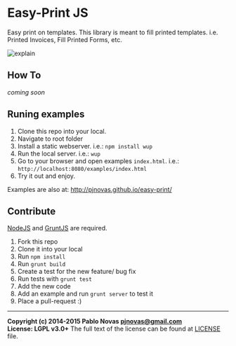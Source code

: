 # Easy-Print JS

Easy print on templates.
This library is meant to fill printed templates. i.e. Printed Invoices, Fill Printed Forms, etc.

![explain](https://raw.github.com/pjnovas/easy-print/master/easy-print.png)

## How To
*coming soon*


## Runing examples

1. Clone this repo into your local.
2. Navigate to root folder
3. Install a static webserver. i.e.: `npm install wup`
4. Run the local server. i.e.: `wup`
5. Go to your browser and open examples `index.html`. i.e.: `http://localhost:8080/examples/index.html`
6. Try it out and enjoy.

Examples are also at: http://pjnovas.github.io/easy-print/

## Contribute

[NodeJS](http://nodejs.org/) and [GruntJS](http://gruntjs.com/) are required.

1. Fork this repo
2. Clone it into your local
3. Run `npm install`
4. Run `grunt build`
5. Create a test for the new feature/ bug fix
6. Run tests with `grunt test`
7. Add the new code
8. Add an example and run `grunt server` to test it
9. Place a pull-request :)

------------------------------------------

__Copyright (c) 2014-2015 Pablo Novas <pjnovas@gmail.com>__  
__License: LGPL v3.0+__  The full text of the license can be found at [LICENSE](https://raw.github.com/pjnovas/easy-print/master/LICENSE) file.
